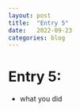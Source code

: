 ```yaml
---
layout: post
title:  "Entry 5"
date:   2022-09-23
categories: blog
---
```


# Entry 5:

- what you did






